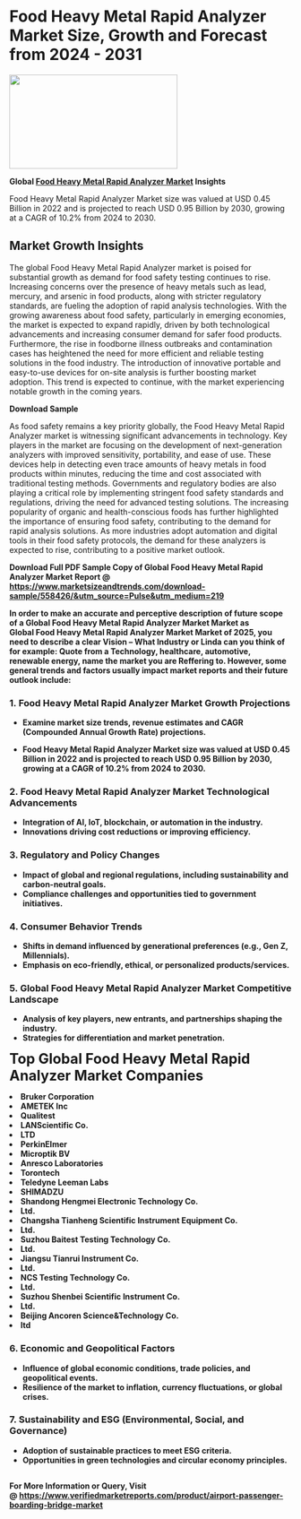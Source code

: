 <H1>Food Heavy Metal Rapid Analyzer Market Size, Growth and Forecast from 2024 - 2031</H1><img class="aligncenter size-medium wp-image-584254" src="https://thirdeyenews.in/wp-content/uploads/2024/09/Global-Market-Research-300x168.jpeg" alt="" width="300" height="168" /><p><strong>Global&nbsp;<a href="https://www.marketsizeandtrends.com/download-sample/558426/&amp;utm_source=Pulse&amp;utm_medium=219">Food Heavy Metal Rapid Analyzer Market</a> Insights</strong></p><p>Food Heavy Metal Rapid Analyzer Market size was valued at USD 0.45 Billion in 2022 and is projected to reach USD 0.95 Billion by 2030, growing at a CAGR of 10.2% from 2024 to 2030.</p><p><h2>Market Growth Insights</h2> <p>The global Food Heavy Metal Rapid Analyzer market is poised for substantial growth as demand for food safety testing continues to rise. Increasing concerns over the presence of heavy metals such as lead, mercury, and arsenic in food products, along with stricter regulatory standards, are fueling the adoption of rapid analysis technologies. With the growing awareness about food safety, particularly in emerging economies, the market is expected to expand rapidly, driven by both technological advancements and increasing consumer demand for safer food products. Furthermore, the rise in foodborne illness outbreaks and contamination cases has heightened the need for more efficient and reliable testing solutions in the food industry. The introduction of innovative portable and easy-to-use devices for on-site analysis is further boosting market adoption. This trend is expected to continue, with the market experiencing notable growth in the coming years. </p> <p><strong>Download Sample</strong></p> <p>As food safety remains a key priority globally, the Food Heavy Metal Rapid Analyzer market is witnessing significant advancements in technology. Key players in the market are focusing on the development of next-generation analyzers with improved sensitivity, portability, and ease of use. These devices help in detecting even trace amounts of heavy metals in food products within minutes, reducing the time and cost associated with traditional testing methods. Governments and regulatory bodies are also playing a critical role by implementing stringent food safety standards and regulations, driving the need for advanced testing solutions. The increasing popularity of organic and health-conscious foods has further highlighted the importance of ensuring food safety, contributing to the demand for rapid analysis solutions. As more industries adopt automation and digital tools in their food safety protocols, the demand for these analyzers is expected to rise, contributing to a positive market outlook.</p> <p><strong></p><p><span class=""><strong>Download Full PDF Sample Copy of Global Food Heavy Metal Rapid Analyzer Market Report</strong> @ <a href="https://www.marketsizeandtrends.com/download-sample/558426/&amp;utm_source=Pulse&amp;utm_medium=219" target="_blank">https://www.marketsizeandtrends.com/download-sample/558426/&amp;utm_source=Pulse&amp;utm_medium=219</a></span></p><p>In order to make an accurate and perceptive description of future scope of a Global&nbsp;Food Heavy Metal Rapid Analyzer Market Market as Global&nbsp;Food Heavy Metal Rapid Analyzer Market Market of 2025, you need to describe a clear Vision &ndash; What Industry or Linda can you think of for example: Quote from a Technology, healthcare, automotive, renewable energy, name the market you are Reffering to. However, some general trends and factors usually impact market reports and their future outlook include:</p><h3>1.&nbsp;<strong>Food Heavy Metal Rapid Analyzer Market Growth Projections</strong></h3><ul><li>Examine market size trends, revenue estimates and CAGR (Compounded Annual Growth Rate) projections.</li><li><p>Food Heavy Metal Rapid Analyzer Market size was valued at USD 0.45 Billion in 2022 and is projected to reach USD 0.95 Billion by 2030, growing at a CAGR of 10.2% from 2024 to 2030.</p></li></ul><h3>2.&nbsp;<strong>Food Heavy Metal Rapid Analyzer Market Technological Advancements</strong></h3><ul><li>Integration of AI, IoT, blockchain, or automation in the industry.</li><li>Innovations driving cost reductions or improving efficiency.</li></ul><h3>3.&nbsp;<strong>Regulatory and Policy Changes</strong></h3><ul><li>Impact of global and regional regulations, including sustainability and carbon-neutral goals.</li><li>Compliance challenges and opportunities tied to government initiatives.</li></ul><h3>4.&nbsp;<strong>Consumer Behavior Trends</strong></h3><ul><li>Shifts in demand influenced by generational preferences (e.g., Gen Z, Millennials).</li><li>Emphasis on eco-friendly, ethical, or personalized products/services.</li></ul><h3>5.&nbsp;<strong>Global Food Heavy Metal Rapid Analyzer Market Competitive Landscape</strong></h3><ul><li>Analysis of key players, new entrants, and partnerships shaping the industry.</li><li>Strategies for differentiation and market penetration.</li></ul><p data-pm-slice="1 1 []"><span style="color: inherit; font-family: inherit; font-size: 25px;">Top Global Food Heavy Metal Rapid Analyzer Market Companies</span></p><div class="" data-test-id=""><p><li>Bruker Corporation</li><li> AMETEK Inc</li><li> Qualitest</li><li> LANScientific Co.</li><li> LTD</li><li> PerkinElmer</li><li> Microptik BV</li><li> Anresco Laboratories</li><li> Torontech</li><li> Teledyne Leeman Labs</li><li> SHIMADZU</li><li> Shandong Hengmei Electronic Technology Co.</li><li> Ltd.</li><li> Changsha Tianheng Scientific Instrument Equipment Co.</li><li> Ltd.</li><li> Suzhou Baitest Testing Technology Co.</li><li> Ltd.</li><li> Jiangsu Tianrui Instrument Co.</li><li> Ltd.</li><li> NCS Testing Technology Co.</li><li> Ltd.</li><li> Suzhou Shenbei Scientific Instrument Co.</li><li> Ltd.</li><li> Beijing Ancoren Science&Technology Co.</li><li>ltd</li></p></div><h3>6.&nbsp;<strong>Economic and Geopolitical Factors</strong></h3><ul><li>Influence of global economic conditions, trade policies, and geopolitical events.</li><li>Resilience of the market to inflation, currency fluctuations, or global crises.</li></ul><h3>7.&nbsp;<strong>Sustainability and ESG (Environmental, Social, and Governance)</strong></h3><ul><li>Adoption of sustainable practices to meet ESG criteria.</li><li>Opportunities in green technologies and circular economy principles.</li></ul><h2><strong style="font-size: 14px;">For More Information or Query, Visit @&nbsp;</strong><a style="background-color: #ffffff; font-size: 14px;" href="https://www.marketsizeandtrends.com/report/food-heavy-metal-rapid-analyzer-market/" target="_blank">https://www.verifiedmarketreports.com/product/airport-passenger-boarding-bridge-market</a></h2>
